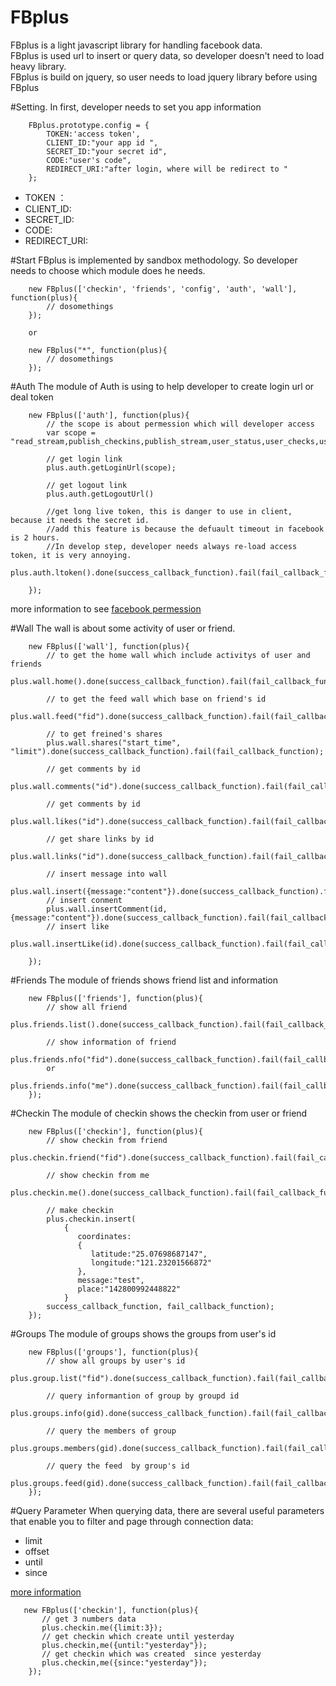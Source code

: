FBplus
======

FBplus is a light javascript library for handling facebook data.<br>
FBplus is used url to insert or query data, so developer doesn't need to load heavy library.<br>
FBplus is build on jquery, so user needs to load jquery library before using FBplus

#Setting.
In first, developer needs to set you app information

```
    FBplus.prototype.config = {
        TOKEN:'access token',
        CLIENT_ID:"your app id ",
        SECRET_ID:"your secret id",
        CODE:"user's code",
        REDIRECT_URI:"after login, where will be redirect to "
    };

```

* TOKEN ：
* CLIENT_ID:
* SECRET_ID:
* CODE:
* REDIRECT_URI:

#Start
FBplus is implemented by sandbox methodology. So developer needs to choose which module does he needs.

```
    new FBplus(['checkin', 'friends', 'config', 'auth', 'wall'], function(plus){
        // dosomethings
    });

    or

    new FBplus("*", function(plus){
        // dosomethings
    });
```

#Auth
The module of Auth is using to help developer to create login url or deal token

```
    new FBplus(['auth'], function(plus){
        // the scope is about permession which will developer access
        var scope = "read_stream,publish_checkins,publish_stream,user_status,user_checks,user_birthday,friends_status";

        // get login link
        plus.auth.getLoginUrl(scope);

        // get logout link
        plus.auth.getLogoutUrl()

        //get long live token, this is danger to use in client, because it needs the secret id.
        //add this feature is because the defuault timeout in facebook is 2 hours.
        //In develop step, developer needs always re-load access token, it is very annoying.
        plus.auth.ltoken().done(success_callback_function).fail(fail_callback_function);

    });
```
more information to see [facebook permession](http://developers.facebook.com/docs/authentication/permissions/)

#Wall
The wall is about some activity of user or friend.

```
    new FBplus(['wall'], function(plus){
        // to get the home wall which include activitys of user and friends
        plus.wall.home().done(success_callback_function).fail(fail_callback_function);

        // to get the feed wall which base on friend's id
        plus.wall.feed("fid").done(success_callback_function).fail(fail_callback_function);

        // to get freined's shares
        plus.wall.shares("start_time", "limit").done(success_callback_function).fail(fail_callback_function);

        // get comments by id
        plus.wall.comments("id").done(success_callback_function).fail(fail_callback_function);

        // get comments by id
        plus.wall.likes("id").done(success_callback_function).fail(fail_callback_function);

        // get share links by id
        plus.wall.links("id").done(success_callback_function).fail(fail_callback_function);

        // insert message into wall
        plus.wall.insert({message:"content"}).done(success_callback_function).fail(fail_callback_function);
        // insert conment
        plus.wall.insertComment(id, {message:"content"}).done(success_callback_function).fail(fail_callback_function);
        // insert like
        plus.wall.insertLike(id).done(success_callback_function).fail(fail_callback_function);

    });
```

#Friends
The module of friends shows friend list and information

```
    new FBplus(['friends'], function(plus){
        // show all friend
        plus.friends.list().done(success_callback_function).fail(fail_callback_function);

        // show information of friend
        plus.friends.nfo("fid").done(success_callback_function).fail(fail_callback_function);
        or
        plus.friends.info("me").done(success_callback_function).fail(fail_callback_function);
    });
```

#Checkin
The module of checkin shows the checkin from user or friend

```
    new FBplus(['checkin'], function(plus){
        // show checkin from friend
        plus.checkin.friend("fid").done(success_callback_function).fail(fail_callback_function);

        // show checkin from me
        plus.checkin.me().done(success_callback_function).fail(fail_callback_function);

        // make checkin
        plus.checkin.insert(
            {
               coordinates:
               {
                  latitude:"25.07698687147",
                  longitude:"121.23201566872"
               },
               message:"test",
               place:"142800992448822"
            }
        success_callback_function, fail_callback_function);
    });
```

#Groups
The module of groups shows the groups from user's id
```
    new FBplus(['groups'], function(plus){
        // show all groups by user's id
        plus.group.list("fid").done(success_callback_function).fail(fail_callback_function);

        // query informantion of group by groupd id
        plus.groups.info(gid).done(success_callback_function).fail(fail_callback_function);

        // query the members of group
        plus.groups.members(gid).done(success_callback_function).fail(fail_callback_function);

        // query the feed  by group's id
        plus.groups.feed(gid).done(success_callback_function).fail(fail_callback_function);
    });
```

#Query Parameter
When querying data, there are several useful parameters that enable you to filter and page through connection data:

* limit
* offset
* until
* since

[more information](https://developers.facebook.com/docs/reference/api/pagination/)

```
   new FBplus(['checkin'], function(plus){
       // get 3 numbers data
       plus.checkin.me({limit:3});
       // get checkin which create until yesterday
       plus.checkin,me({until:"yesterday"});
       // get checkin which was created  since yesterday
       plus.checkin,me({since:"yesterday"});
    });
```
